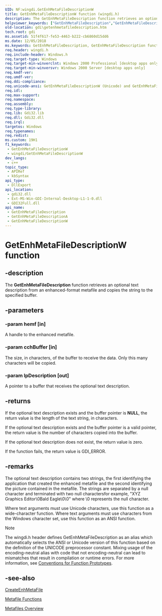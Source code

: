 ```yaml
---
UID: NF:wingdi.GetEnhMetaFileDescriptionW
title: GetEnhMetaFileDescriptionW function (wingdi.h)
description: The GetEnhMetaFileDescription function retrieves an optional text description from an enhanced-format metafile and copies the string to the specified buffer.
helpviewer_keywords: ["GetEnhMetaFileDescription","GetEnhMetaFileDescription function [Windows GDI]","GetEnhMetaFileDescriptionA","GetEnhMetaFileDescriptionW","_win32_GetEnhMetaFileDescription","gdi.getenhmetafiledescription","wingdi/GetEnhMetaFileDescription","wingdi/GetEnhMetaFileDescriptionA","wingdi/GetEnhMetaFileDescriptionW"]
old-location: gdi\getenhmetafiledescription.htm
tech.root: gdi
ms.assetid: 51f4f617-fe53-4463-b222-cb6860d15dd6
ms.date: 12/05/2018
ms.keywords: GetEnhMetaFileDescription, GetEnhMetaFileDescription function [Windows GDI], GetEnhMetaFileDescriptionA, GetEnhMetaFileDescriptionW, _win32_GetEnhMetaFileDescription, gdi.getenhmetafiledescription, wingdi/GetEnhMetaFileDescription, wingdi/GetEnhMetaFileDescriptionA, wingdi/GetEnhMetaFileDescriptionW
req.header: wingdi.h
req.include-header: Windows.h
req.target-type: Windows
req.target-min-winverclnt: Windows 2000 Professional [desktop apps only]
req.target-min-winversvr: Windows 2000 Server [desktop apps only]
req.kmdf-ver: 
req.umdf-ver: 
req.ddi-compliance: 
req.unicode-ansi: GetEnhMetaFileDescriptionW (Unicode) and GetEnhMetaFileDescriptionA (ANSI)
req.idl: 
req.max-support: 
req.namespace: 
req.assembly: 
req.type-library: 
req.lib: Gdi32.lib
req.dll: Gdi32.dll
req.irql: 
targetos: Windows
req.typenames: 
req.redist: 
ms.custom: 19H1
f1_keywords:
 - GetEnhMetaFileDescriptionW
 - wingdi/GetEnhMetaFileDescriptionW
dev_langs:
 - c++
topic_type:
 - APIRef
 - kbSyntax
api_type:
 - DllExport
api_location:
 - gdi32.dll
 - Ext-MS-Win-GDI-Internal-Desktop-L1-1-0.dll
 - GDI32Full.dll
api_name:
 - GetEnhMetaFileDescription
 - GetEnhMetaFileDescriptionA
 - GetEnhMetaFileDescriptionW
---
```


# GetEnhMetaFileDescriptionW function


## -description

The <b>GetEnhMetaFileDescription</b> function retrieves an optional text description from an enhanced-format metafile and copies the string to the specified buffer.

## -parameters

### -param hemf [in]

A handle to the enhanced metafile.

### -param cchBuffer [in]

The size, in characters, of the buffer to receive the data. Only this many characters will be copied.

### -param lpDescription [out]

A pointer to a buffer that receives the optional text description.

## -returns

If the optional text description exists and the buffer pointer is <b>NULL</b>, the return value is the length of the text string, in characters.

If the optional text description exists and the buffer pointer is a valid pointer, the return value is the number of characters copied into the buffer.

If the optional text description does not exist, the return value is zero.

If the function fails, the return value is GDI_ERROR.

## -remarks

The optional text description contains two strings, the first identifying the application that created the enhanced metafile and the second identifying the picture contained in the metafile. The strings are separated by a null character and terminated with two null charactersfor example, "XYZ Graphics Editor\0Bald Eagle\0\0" where \0 represents the null character.

Where text arguments must use Unicode characters, use this function as a wide-character function. Where text arguments must use characters from the Windows character set, use this function as an ANSI function.





> [!NOTE]
> The wingdi.h header defines GetEnhMetaFileDescription as an alias which automatically selects the ANSI or Unicode version of this function based on the definition of the UNICODE preprocessor constant. Mixing usage of the encoding-neutral alias with code that not encoding-neutral can lead to mismatches that result in compilation or runtime errors. For more information, see [Conventions for Function Prototypes](/windows/win32/intl/conventions-for-function-prototypes).

## -see-also

<a href="https://docs.microsoft.com/windows/desktop/api/wingdi/nf-wingdi-createenhmetafilea">CreateEnhMetaFile</a>



<a href="https://docs.microsoft.com/windows/desktop/gdi/metafile-functions">Metafile Functions</a>



<a href="https://docs.microsoft.com/windows/desktop/gdi/metafiles">Metafiles Overview</a>

